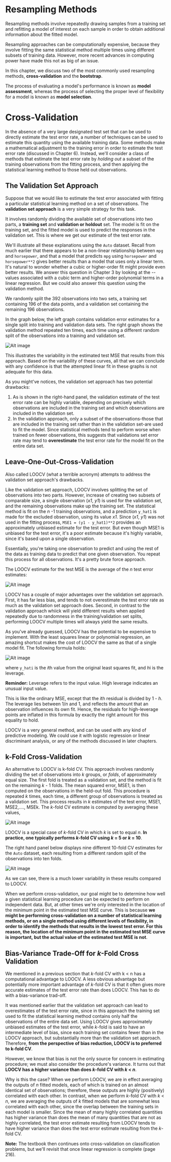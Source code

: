 # Resampling Methods

Resampling methods involve repeatedly drawing samples from a training set and refitting a model of interest on each sample in order to obtain additional information about the fitted model.

Resampling approaches can be computationally expensive, because they involve fitting the same statistical method multiple times using different subsets of training data. However, more recent advances in computing power have made this not as big of an issue.

In this chapter, we discuss two of the most commonly used resampling methods, **cross-validation** and the **bootstrap**. 

The process of evaluating a model's performance is known as **model assessment**, whereas the process of selecting the proper level of flexibility for a model is known as **model selection**.

# Cross-Validation

In the absence of a very large designated test set that can be used to directly estimate the test error rate, a number of techniques can be used to estimate this quantity using the available training data. Some methods make a mathematical adjustment to the training error in order to estimate the test error rate (discussed in Chapter 6). Instead, we'll consider a class of methods that estimate the test error rate by *holding out* a subset of the training observations from the fitting process, and then applying the statistical learning method to those held out observations.

## The Validation Set Approach

Suppose that we would like to estimate the test error associated with fitting a particular statistical learning method on a set of observations. The **validation set approach** is a very simple strategy for this task.

It involves randomly dividing the available set of observations into two parts, a **training set** and **validation or holdout** set. The model is fit on the training set, and the fitted model is used to predict the responses in the validation set. This is where we get our estimate of the test error rate.

We'll illustrate all these explanations using the `Auto` dataset. Recall from much earlier that there appears to be a non-linear relationship between `mpg` and `horsepower`, and that a model that predicts `mpg` using `horsepower` and `horsepower**2` gives better results than a model that uses only a linear term. It's natural to wonder whether a cubic or higher-order fit might provide even better results. We answer this question in Chapter 3 by looking at the --values associated with a cubic term and higher-order polynomial terms in a linear regression. But we could also answer this question using the validation method.

We randomly split the 392 observations into two sets, a training set containing 196 of the data points, and a validation set containing the remaining 196 observations. 

In the graph below, the left graph contains validation error estimates for a single split into training and validation data sets. The right graph shows the validation method repeated ten times, each time using a different random split of the observations into a training and validation set.

![Alt image](../images/validation_set_graph.png)

This illustrates the variability in the estimated test MSE that results from this approach. Based on the variability of these curves, all that we can conclude with any confidence is that the attempted linear fit in these graphs is not adequate for this data.

As you might've notices, the validation set approach has two potential drawbacks:
1. As is shown in the right-hand panel, the validation estimate of the test error rate can be highly variable, depending on precisely which observations are included in the training set and which observations are included in the validation set.
1. In the validation approach, only a subset of the observations-those that are included in the training set rather than in the validation set-are used to fit the model. Since statistical methods tend to perform worse when trained on fewer observations, this suggests that validations set error rate may tend to **overestimate** the test error rate for the model fit on the entire data set.

## Leave-One-Out-Cross-Validation

Also called LOOCV (what a terrible acronym) attempts to address the validation set approach's drawbacks.

Like the validation set approach, LOOCV involves splitting the set of observations into two parts. However, increase of creating two subsets of comparable size, a single observation (*x1*, *y1*) is used for the validation set, and the remaining observations make up the training set. The statistical method is fit on the *n* -1 training observations, and a prediction `y_hat1` is made for the excluded observation, using its value *x1*. Since (*x1*, *y1*) was not used in the fitting process, `MSE1 = (y1 - y_hat1)**2` provides an approximately unbiased estimate for the test error. But even though MSE1 is unbiased for the test error, it's a poor estimate because it's highly variable, since it's based upon a single observation.

Essentially, you're taking one observation to predict and using the rest of the data as training data to predict that one given observation. You repeat this process for all observations. It's a pretty brute force approach.

The LOOCV estimate for the test MSE is the average of the *n* test error estimates:

![Alt image](../images/loocv_formula.png)

LOOCV has a couple of major advantages over the validation set approach. First, it has far less bias, and tends to not overestimate the test error rate as much as the validation set approach does. Second, in contrast to the validation approach whiick will yield different results when applied repeatedly due to randomness in the training/validation set splits, performing LOOCV multiple times will always yield the same results.

As you've already guessed, LOOCV has the potential to be expensive to implement. With the least squares linear or polynomial regression, an amazing shortcut makes the cost of LOOCV the same as that of a single model fit. The following formula holds:

![Alt image](../images/loocv_formula_2.png)

where `y_hati` is the *i*th value from the original least squares fit, and *h*i is the leverage.

**Reminder:** Leverage refers to the input value. High leverage indicates an unusual input value.

This is like the ordinary MSE, except that the *i*th residual is divided by 1 - *h*. The leverage lies between 1/*n* and 1, and reflects the amount that an observation influences its own fit. Hence, the residuals for high-leverage points are inflated in this formula by exactly the right amount for this equality to hold.

LOOCV is a very general method, and can be used with any kind of predictive modeling. We could use it with logistic regression or linear discriminant analysis, or any of the methods discussed in later chapters.

## k-Fold Cross-Validation

An alternative to LOOCV is k-fold CV. This approach involves randomly dividing the set of observations into *k* groups, or *folds*, of approximately equal size. The first fold is treated as a validation set, and the method is fit on the remaining *k* - 1 folds. The mean squared error, MSE1, is then computed on the observations in the held-out fold. This procedure is repeated *k* times, each time, a different group of observations is treated as a validation set. This process results in *k* estimates of the test error, MSE1, MSE2,...., MSEk. The *k*-fold CV estimate is computed by averaging these values,

![Alt image](../images/k_fold_formula.png)

LOOCV is a special case of *k*-fold CV in which *k* is set to equal *n*. **In practice, one typically performs *k*-fold CV using *k* = 5 or *k* = 10**.

The right hand panel below displays nine different 10-fold CV estimates for the `Auto` dataset, each resulting from a different random split of the observations into ten folds.

![Alt image](../images/10_fold_k_cv.png)

As we can see, there is a much lower variability in these results compared to LOOCV. 

When we perform cross-validation, our goal might be to determine how well a given statistical learning procedure can be expected to perform on independent data. But, at other times we're only interested in the location of the minimum point in the estimated test MSE curve. This is because **we might be performing cross-validation on a number of statistical learning methods, or on a single method using different levels of flexibility, in order to identify the methods that results in the lowest test error. For this reason, the location of the minimum point in the estimated test MSE curve is important, but the actual value of the estimated test MSE is not**.

## Bias-Variance Trade-Off for *k*-Fold Cross Validation

We mentioned in a previous section that *k*-fold CV with k < n has a computational advantage to LOOCV. A less obvious advantage but potentially more important advantage of *k*-fold CV is that it often gives more accurate estimates of the test error rate than does LOOCV. This has to do with a bias-variance trad-off.

It was mentioned earlier that the validation set approach can lead to overestimates of the test error rate, since in this approach the training set used to fit the statistical learning method contains only half the observations of the entire data set. Using LOOCV gives approximately unbiased estimates of the test error, while *k*-fold is said to have an intermediate level of bias, since each training set contains fewer than in the LOOCV approach, but substantially more than the validation set approach. Therefore, **from the perspective of bias reduction, LOOCV is to preferred to k-fold CV**.

However, we know that bias is not the only source for concern in estimating procedure; we must also consider the procedure's variance. It turns out that **LOOCV has a higher variance than does *k*-fold CV with *k* < *n***. 

Why is this the case? When we perform LOOCV, we are in effect averaging the outputs of *n* fitted models, each of which is trained on an almost identical set of observations; therefore, these outputs are highly (positively) correlated with each other. In contrast, when we perform *k*-fold CV with *k* < *n*, we are averaging the outputs of *k* fitted models that are somewhat less correlated with each other, since the overlap between the training sets in each model is smaller. Since the mean of many highly correlated quantities has higher variance than does the mean of many quantities that are not as highly correlated, the test error estimate resulting from LOOCV tends to have higher variance than does the test error estimate resulting from the *k*-fold CV.

**Note:** The textbook then continues onto cross-validation on classification problems, but we'll revisit that once linear regression is complete (page 216).

